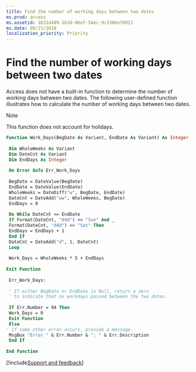 ```yaml
---
title: Find the number of working days between two dates
ms.prod: access
ms.assetid: 2831d409-1b10-06ef-54ec-9c3386e70021
ms.date: 09/21/2018
localization_priority: Priority
---
```



# Find the number of working days between two dates

Access does not have a built-in function to determine the number of working days between two dates. The following user-defined function illustrates how to calculate the number of working days between two dates. 

> [!NOTE] 
> This function does not account for holidays.


```vb
Function Work_Days(BegDate As Variant, EndDate As Variant) As Integer 
 
 Dim WholeWeeks As Variant 
 Dim DateCnt As Variant 
 Dim EndDays As Integer 
 
 On Error GoTo Err_Work_Days 
 
 BegDate = DateValue(BegDate) 
 EndDate = DateValue(EndDate) 
 WholeWeeks = DateDiff("w", BegDate, EndDate) 
 DateCnt = DateAdd("ww", WholeWeeks, BegDate) 
 EndDays = 0 
 
 Do While DateCnt <= EndDate 
 If Format(DateCnt, "ddd") <> "Sun" And _ 
 Format(DateCnt, "ddd") <> "Sat" Then 
 EndDays = EndDays + 1 
 End If 
 DateCnt = DateAdd("d", 1, DateCnt) 
 Loop 
 
 Work_Days = WholeWeeks * 5 + EndDays 
 
Exit Function 
 
 Err_Work_Days: 
 
 ' If either BegDate or EndDate is Null, return a zero 
 ' to indicate that no workdays passed between the two dates. 
 
 If Err.Number = 94 Then 
 Work_Days = 0 
 Exit Function 
 Else 
' If some other error occurs, provide a message. 
 MsgBox "Error " & Err.Number & ": " & Err.Description 
 End If 
 
End Function
```

[!include[Support and feedback](~/includes/feedback-boilerplate.md)]
